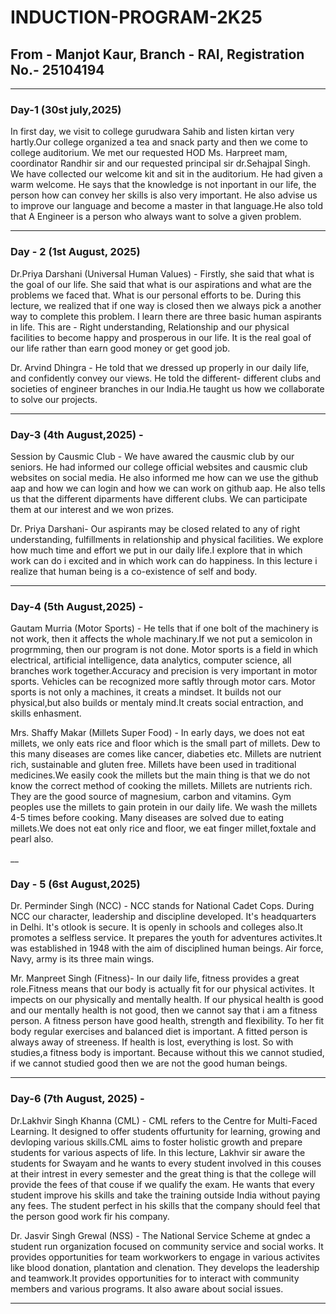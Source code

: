 # INDUCTION-PROGRAM-2K25
## From - Manjot Kaur, Branch - RAI, Registration No.- 25104194
___
### Day-1 (30st july,2025) <underline>
In first day, we visit to college gurudwara Sahib and listen kirtan very hartly.Our college organized a tea and snack party and then we come to college auditorium.  We met our requested HOD Ms. Harpreet mam, coordinator Randhir sir and our requested principal sir dr.Sehajpal Singh. We have collected our welcome kit and sit in the auditorium. He had given a warm welcome. He says that the knowledge is not inportant in our life, the person how can convey her skills is also very important. He also advise us to improve our language and become a master in that language.He also told that A Engineer is a person who always want to solve a given problem.<p>
___
###  Day - 2 (1st August, 2025)
Dr.Priya Darshani (Universal Human Values) - Firstly, she said that what is the goal of our life. She said that what is our aspirations and what are the problems we faced that. What is our personal efforts to be. During this lecture, we realized that if one way is closed then we always pick a another way to complete this problem. I learn there are three basic human aspirants in life. This are - Right understanding, Relationship and our physical facilities to become happy and prosperous in our life. It is the real goal of our life rather than earn good money or get good job.<p>
Dr. Arvind Dhingra - He told that we dressed up properly in our daily life, and confidently convey our views. He told the different- different clubs and societies of engineer branches in our India.He taught us how we collaborate to solve our projects.<p>
___
### Day-3 (4th August,2025) -
Session by Causmic Club - We have awared the causmic club by our seniors. He had informed our college official websites and causmic club websites on social media. He also informed me how can we use the github aap and how we can login and how we can work on github aap. He also tells us that the different diparments have different clubs. We can participate them at our interest and we won prizes.<p>
Dr. Priya Darshani- Our aspirants may be closed related to any of right understanding, fulfillments in relationship and physical facilities. We explore how much time and effort we put in our daily life.I explore that in which work can do i excited and in which work can do happiness. In this lecture i realize that human being is a co-existence of self and body.<p>
___
### Day-4 (5th August,2025) - 
Gautam Murria (Motor Sports) - He tells that if one bolt of the machinery is not work, then it affects the whole machinary.If we not put a  semicolon in progrmming, then our program is not done. Motor sports is a field in which electrical, artificial intelligence, data analytics, computer science, all branches work together.Accuracy and precision is very important in motor sports. Vehicles can be recognized more saftly through motor cars. Motor sports is not only a machines, it creats a mindset. It builds not our physical,but also builds or mentaly mind.It creats social entraction,
 and skills enhasment.<p>
 Mrs.  Shaffy Makar (Millets Super Food) - In early days, we does not eat millets, we only eats rice and floor which is the small part of millets. Dew to this many diseases are comes like cancer, diabeties etc. Millets are nutrient rich, sustainable and gluten free. Millets have been used in traditional medicines.We easily cook the millets but the main thing is that we do not know the correct method of cooking the millets. Millets are nutrients rich. They are the good source of magnesium, carbon and vitamins. Gym peoples use the millets to gain protein in our daily life. We wash the millets 4-5 times before cooking. Many diseases are solved due to eating millets.We does not eat only rice and floor, we eat finger millet,foxtale and pearl also. <p>
 __
### Day - 5 (6st August,2025)
Dr. Perminder Singh (NCC) - NCC stands for National Cadet Cops. During NCC our character, leadership and discipline developed. It's headquarters in Delhi. It's otlook is secure. It is openly in schools and colleges also.It promotes a selfless service. It prepares the youth for adventures activites.It was established in 1948 with the aim of disciplined human beings. Air force, Navy, army is its three main wings.<p>
Mr. Manpreet Singh (Fitness)- In our daily life, fitness provides a great role.Fitness means that our body is actually fit for our physical activites. It impects on our physically and mentally health. If our physical health is good and our mentally health is not good, then we cannot say that i am a fitness person. A fitness person have good health, strength and flexibility. To her fit body regular exercises and balanced diet is important. A fitted person is always away of streeness. If health is lost, everything is lost. So with studies,a fitness body is important. Because without this we cannot studied, if we cannot studied good then we are not the good human beings. <p>
___
### Day-6 (7th August, 2025) - 
Dr.Lakhvir Singh Khanna (CML) - CML refers to the Centre for Multi-Faced Learning. It designed to offer students offurtunity  for learning, growing and devloping various skills.CML aims to foster holistic growth and prepare students for various aspects of life. In this lecture, Lakhvir sir aware the students for Swayam and he wants to every student involved in this couses at their intrest in every semester and the great thing is that the college will provide the fees of that couse if we qualify the exam. He wants that every student improve his skills and take the training outside India without paying any fees. The student perfect in his skills that the company should feel that the person good work fir his company.<p>
Dr. Jasvir Singh Grewal (NSS) - The National Service Scheme at gndec a student run organization focused on community service and social works. It provides opportunities for team workworkers to engage in various activites like blood donation, plantation and clenation. They develops the leadership and teamwork.It provides opportunities for to interact with community members and various programs. It also aware about social issues.<p> 
___
